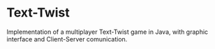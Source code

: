 # Text-Twist
Implementation of a multiplayer Text-Twist game in Java, with graphic interface and Client-Server comunication.

